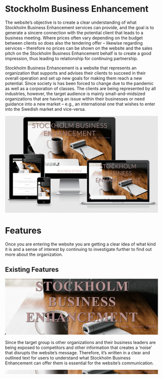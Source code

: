 # Stockholm Business Enhancement

The website’s objective is to create a clear understanding of what Stockholm Business Enhancement services can provide, and the goal is to generate a sincere connection with the potential client that leads to a business meeting. Where prices often vary depending on the budget between clients so does also the tendering offer – likewise regarding services – therefore no prices can be shown on the website and the sales pitch on the Stockholm Business Enhancement behalf is to create a good impression, thus leading to relationship for continuing partnership. 

Stockholm Business Enhancement is a website that represents an organization that supports and advises their clients to succeed in their overall operation and set up new goals for making them reach a new potential. Since society is has been forced to change due to the pandemic as well as a corporation of classes. The clients are being represented by all industries, however, the target audience is mainly small-and-midsized organizations that are having an issue within their businesses or need guidance into a new market – e.g., an international one that wishes to enter into the Swedish market and vice-versa. 

![Responsive image](/docs/images/rep-image.png)

# Features

Once you are entering the website you are getting a clear idea of what kind it is and a sense of interest by continuing to investigate further to find out more about the organization. 

## Existing Features

![Navigation & Logo](/docs/images/Navigation-Logo.png)


Since the target group is other organizations and their business leaders are being exposed to competitors and other information that creates a ‘noise’ that disrupts the website’s message. Therefore, it’s written in a clear and outlined text for users to understand what Stockholm Business Enhancement can offer them is essential for the website’s communication.

![Navigation](/docs/images/navigation.png)
 